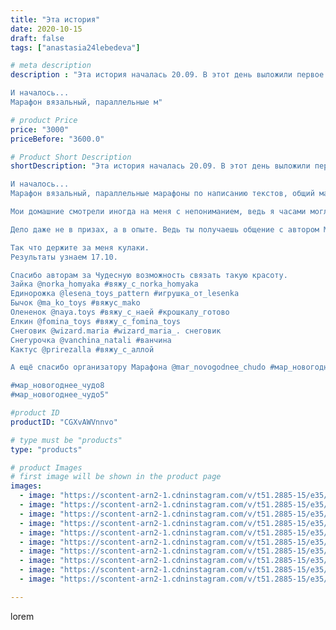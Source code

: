 ```yaml
---
title: "Эта история"
date: 2020-10-15
draft: false
tags: ["anastasia24lebedeva"]

# meta description
description : "Эта история началась 20.09. В этот день выложили первое описание из вязального Марафона, в котором я учавствую.

И началось...
Марафон вязальный, параллельные м"

# product Price
price: "3000"
priceBefore: "3600.0"

# Product Short Description
shortDescription: "Эта история началась 20.09. В этот день выложили первое описание из вязального Марафона, в котором я учавствую.

И началось...
Марафон вязальный, параллельные марафоны по написанию текстов, общий марафон, заказы, Семья...

Мои домашние смотрели иногда на меня с непониманием, ведь я часами могла сидеть на месте перевязывая одну и туже деталь. Я горела этим марафоном. Хотелось закончить всех этих товарищей вовремя.

Дело даже не в призах, а в опыте. Ведь ты получаешь общение с автором МК, учишься новым методам вязания и просто получаешь удовольствие от этой работы. Если удастся выиграть//-это будет восхитительно)

Так что держите за меня кулаки.
Результаты узнаем 17.10.

Спасибо авторам за Чудесную возможность связать такую красоту.
Зайка @norka_homyaka #вяжу_с_norka_homyaka
Единорожка @lesena_toys_pattern #игрушка_от_lesenka
Бычок @ma_ko_toys #вяжус_mako
Олененок @naya.toys #вяжу_с_наей #крошкалу_готово
Елкин @fomina_toys #вяжу_с_fomina_toys
Снеговик @wizard.maria #wizard_maria_. снеговик
Снегурочка @vanchina_natali #ванчина
Кактус @prirezalla #вяжу_с_аллой

А ещё спасибо организатору Марафона @mar_novogodnee_chudo #мар_новогоднее_чудо

#мар_новогоднее_чудо8
#мар_новогоднее_чудо5"

#product ID
productID: "CGXvAWVnnvo"

# type must be "products"
type: "products"

# product Images
# first image will be shown in the product page
images:
  - image: "https://scontent-arn2-1.cdninstagram.com/v/t51.2885-15/e35/121432459_379434156525239_7342545440209808004_n.jpg?se=7&tp=1&_nc_ht=scontent-arn2-1.cdninstagram.com&_nc_cat=111&_nc_ohc=ZKYcm13-iN0AX8dS_IG&oh=51c8ae95c679aff0821ae5442515e833&oe=606CA48D&ig_cache_key=MjQyMDYxMDA1MzM3NDMxMTE5Nw%3D%3D.2"
  - image: "https://scontent-arn2-1.cdninstagram.com/v/t51.2885-15/e35/121623794_188185356157413_1313570975980846133_n.jpg?se=7&tp=1&_nc_ht=scontent-arn2-1.cdninstagram.com&_nc_cat=109&_nc_ohc=etERFBgcUE8AX8VrLxh&oh=f394ae25a7126a24580fbdffd2a5ecbf&oe=606AA884&ig_cache_key=MjQyMDYxMDA1MzMyNDAxNjM0OQ%3D%3D.2"
  - image: "https://scontent-arn2-1.cdninstagram.com/v/t51.2885-15/e35/121287873_392749561760306_496133744953797756_n.jpg?se=7&tp=1&_nc_ht=scontent-arn2-1.cdninstagram.com&_nc_cat=102&_nc_ohc=3oWHhujXldYAX-krfmr&oh=cb48b36d4c4507dc92e3740cc370b98e&oe=606BADF2&ig_cache_key=MjQyMDYxMDA1MzM5OTQxNjg1Mw%3D%3D.2"
  - image: "https://scontent-arn2-1.cdninstagram.com/v/t51.2885-15/e35/121629774_703648693569374_6198674874130190482_n.jpg?se=7&tp=1&_nc_ht=scontent-arn2-1.cdninstagram.com&_nc_cat=102&_nc_ohc=PclTuPqwVEYAX-R-2Qs&oh=919848d7cf92eb40973a691fd6107b8a&oe=606C232F&ig_cache_key=MjQyMDYxMDA1MzMxNTUyNTQ3NA%3D%3D.2"
  - image: "https://scontent-arn2-1.cdninstagram.com/v/t51.2885-15/e35/121486936_343892536884442_2428553886684166_n.jpg?se=7&tp=1&_nc_ht=scontent-arn2-1.cdninstagram.com&_nc_cat=110&_nc_ohc=xwZEyseUsP0AX_Sqnk1&oh=a83769e3238ed0a0e68e7a7a78be95cd&oe=606A3E0E&ig_cache_key=MjQyMDYxMDA1MzM0OTI2MjQyMQ%3D%3D.2"
  - image: "https://scontent-arn2-1.cdninstagram.com/v/t51.2885-15/e35/121664241_129669325553603_4794709536336764860_n.jpg?se=7&tp=1&_nc_ht=scontent-arn2-1.cdninstagram.com&_nc_cat=111&_nc_ohc=dSFCrYo_9GMAX-0lapg&oh=23ff453671ecea6fa8eaf6f21247ce44&oe=606A0888&ig_cache_key=MjQyMDYxMDA1MzM4MjY1MjU4NQ%3D%3D.2"
  - image: "https://scontent-arn2-1.cdninstagram.com/v/t51.2885-15/e35/121416422_2467615526869507_5518520751965656195_n.jpg?se=7&tp=1&_nc_ht=scontent-arn2-1.cdninstagram.com&_nc_cat=107&_nc_ohc=O63Vt2nsj7IAX-1P_f7&oh=6282bbd6ddc8444582fcd34c944fe31f&oe=6069D196&ig_cache_key=MjQyMDYxMDA1MzM0MDg5Mjg1Ng%3D%3D.2"
  - image: "https://scontent-arn2-1.cdninstagram.com/v/t51.2885-15/e35/121526416_205702127584576_4472122376403947605_n.jpg?se=7&tp=1&_nc_ht=scontent-arn2-1.cdninstagram.com&_nc_cat=104&_nc_ohc=-wKZdwLBQYgAX-fl80K&oh=091be103f4abfad63d84cd77efaa51b4&oe=606B39CD&ig_cache_key=MjQyMDYxMDA1MzM1NzU4NTI3OA%3D%3D.2"
  - image: "https://scontent-arn2-1.cdninstagram.com/v/t51.2885-15/e35/121385246_688476905429161_852091071008493016_n.jpg?se=7&tp=1&_nc_ht=scontent-arn2-1.cdninstagram.com&_nc_cat=101&_nc_ohc=8787IbtqvNgAX8NAIBi&oh=ee0c6908b5c1a284770637c783268f02&oe=606BA90F&ig_cache_key=MjQyMDYxMDA1MzM5MTA2ODM4OA%3D%3D.2"
  - image: "https://scontent-arn2-1.cdninstagram.com/v/t51.2885-15/e35/121409553_631947934167731_7134339222131151256_n.jpg?se=7&tp=1&_nc_ht=scontent-arn2-1.cdninstagram.com&_nc_cat=111&_nc_ohc=APjp5NvuCcgAX8Rv-iV&oh=d6511bfcc7aef2589f5cb741311bed4e&oe=606AF277&ig_cache_key=MjQyMDYxMDA1MzMzMjM1NDE3Mg%3D%3D.2"

---
```

lorem
